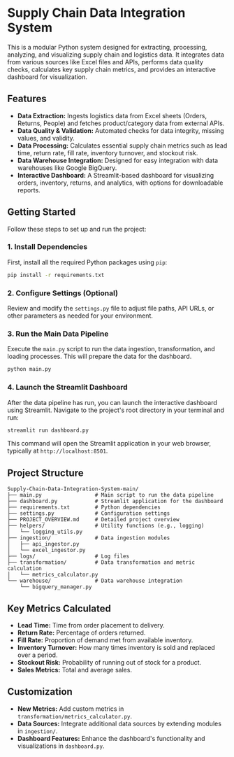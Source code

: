 # Supply Chain Data Integration System

This is a modular Python system designed for extracting, processing, analyzing, and visualizing supply chain and logistics data. It integrates data from various sources like Excel files and APIs, performs data quality checks, calculates key supply chain metrics, and provides an interactive dashboard for visualization.

## Features

*   **Data Extraction:** Ingests logistics data from Excel sheets (Orders, Returns, People) and fetches product/category data from external APIs.
*   **Data Quality & Validation:** Automated checks for data integrity, missing values, and validity.
*   **Data Processing:** Calculates essential supply chain metrics such as lead time, return rate, fill rate, inventory turnover, and stockout risk.
*   **Data Warehouse Integration:** Designed for easy integration with data warehouses like Google BigQuery.
*   **Interactive Dashboard:** A Streamlit-based dashboard for visualizing orders, inventory, returns, and analytics, with options for downloadable reports.

## Getting Started

Follow these steps to set up and run the project:

### 1. Install Dependencies

First, install all the required Python packages using `pip`:

```bash
pip install -r requirements.txt
```

### 2. Configure Settings (Optional)

Review and modify the `settings.py` file to adjust file paths, API URLs, or other parameters as needed for your environment.

### 3. Run the Main Data Pipeline

Execute the `main.py` script to run the data ingestion, transformation, and loading processes. This will prepare the data for the dashboard.

```bash
python main.py
```

### 4. Launch the Streamlit Dashboard

After the data pipeline has run, you can launch the interactive dashboard using Streamlit. Navigate to the project's root directory in your terminal and run:

```bash
streamlit run dashboard.py
```

This command will open the Streamlit application in your web browser, typically at `http://localhost:8501`.

## Project Structure

```
Supply-Chain-Data-Integration-System-main/
├── main.py                 # Main script to run the data pipeline
├── dashboard.py            # Streamlit application for the dashboard
├── requirements.txt        # Python dependencies
├── settings.py             # Configuration settings
├── PROJECT_OVERVIEW.md     # Detailed project overview
├── helpers/                # Utility functions (e.g., logging)
│   └── logging_utils.py
├── ingestion/              # Data ingestion modules
│   ├── api_ingestor.py
│   └── excel_ingestor.py
├── logs/                   # Log files
├── transformation/         # Data transformation and metric calculation
│   └── metrics_calculator.py
└── warehouse/              # Data warehouse integration
    └── bigquery_manager.py
```

## Key Metrics Calculated

*   **Lead Time:** Time from order placement to delivery.
*   **Return Rate:** Percentage of orders returned.
*   **Fill Rate:** Proportion of demand met from available inventory.
*   **Inventory Turnover:** How many times inventory is sold and replaced over a period.
*   **Stockout Risk:** Probability of running out of stock for a product.
*   **Sales Metrics:** Total and average sales.

## Customization

*   **New Metrics:** Add custom metrics in `transformation/metrics_calculator.py`.
*   **Data Sources:** Integrate additional data sources by extending modules in `ingestion/`.
*   **Dashboard Features:** Enhance the dashboard's functionality and visualizations in `dashboard.py`.

